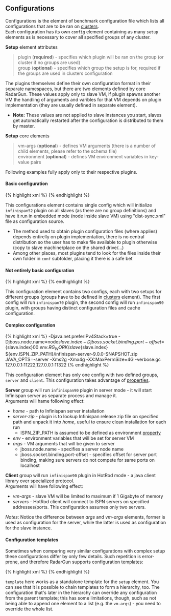 ---
---

Configurations
--------------

Configurations is the element of benchmark configuration file which lists all configurations that are to be ran on [clusters](./clusters.html).  
Each configuration has its own `config` element containing as many `setup` elements as is necessary to cover all specified groups of any cluster. 

**Setup** element attributes
> plugin (**required**) -	specifies which plugin will be ran on the group (or cluster if no groups are used)  
> group (**optional**) -	specifies which group the setup is for, required if the groups are used in clusters configuration  


The plugins themselves define their own configuration format in their separate namespaces, but there are two elements defined by core RadarGun. These values apply only to slave VM, if plugin spawns another VM the handling of arguments and varibles for that VM depends on plugin implementation (they are usually defined in separate element).

* **Note:** These values are not applied to slave instances you start, slaves get automatically restarted after the configuration is distributed to them by master.

**Setup** core elements
> vm-args (**optional**) -	defines VM arguments (there is a number of child elements, please refer to the schema file)  
> environment (**optional**) -	defines VM environment variables in key-value pairs  
  

Following examples fully apply only to their respective plugins. 

#### Basic configuration

{% highlight xml %}
    <configurations>
      <config name="Infinispan 5.2 - distributed">
        <setup plugin="infinispan52" >
          <embedded xmlns="urn:radargun:plugins:infinispan52:3.0" file="dist-sync.xml"/>
        </setup>
      </config>
    </configurations>
{% endhighlight %}

This configurations element contains single config which will initialize `infinispan52` plugin on all slaves (as there are no group definitions) and have it run in embedded mode (node inside slave VM) using "dist-sync.xml" file as configuration source.

* The method used to obtain plugin configuration files (where applies) depends entirelly on plugin implementation, there is no central distribution so the user has to make file available to plugin otherwise (copy to slave machine/place on the shared drive/...)
* Among other places, most plugins tend to look for the files inside their own folder in `conf` subfolder, placing it there is a safe bet

#### Not entirely basic configuration

{% highlight xml %}
    <configurations>
      <config name="Infinispan 7.0 - distributed">
        <setup plugin="infinispan70" group="g1">
          <embedded xmlns="urn:radargun:plugins:infinispan70:3.0"
            file="dist-no-tx_site1_70.xml" cache="testCacheSite1" />
        </setup>
        <setup plugin="infinispan70" group="g2">
          <embedded xmlns="urn:radargun:plugins:infinispan70:3.0"
            file="dist-no-tx_site2_70.xml" cache="testCacheSite2" />
        </setup>
      </config>
      <config name="Infinispan 9.0 - distributed">
        <setup plugin="infinispan90" group="g1">
          <embedded xmlns="urn:radargun:plugins:infinispan70:3.0"
            file="dist-no-tx_site1_90.xml" cache="testCacheSite1" />
        </setup>
        <setup plugin="infinispan90" group="g2">
          <embedded xmlns="urn:radargun:plugins:infinispan70:3.0"
            file="dist-no-tx_site2_90.xml" cache="testCacheSite2" />
        </setup>
      </config>
    </configurations>
{% endhighlight %}

This configuration element contains two configs, each with two setups for different groups (groups have to be defined in [clusters](./clusters.html) element). The first config will run `infinispan70` plugin, the second config will run `infinispan90` plugin, with groups having distinct configuration files and cache configuration.

#### Complex configuration

{% highlight xml %}
    <configurations>
      <config name="ISPN9 - hotrod">
        <setup group="server" plugin="infinispan90">
          <server xmlns="urn:radargun:plugins:infinispan90:3.0" file="streaming.xml"
            jmx-domain="jboss.datagrid-infinispan" start-timeout="120000" cache-manager-name="clustered">
            <args>
              -Djava.net.preferIPv4Stack=true
              -Djboss.node.name=node${slave.index}
              -Djboss.socket.binding.port-offset=${slave.index}00
            </args>
            <home>${env.RG_WORK}/slave${slave.index}</home>
            <server-zip>${env.ISPN_ZIP_PATH}/infinispan-server-9.0.0-SNAPSHOT.zip</server-zip>
            <env>JAVA_OPTS=-server -Xms2g -Xmx4g
              -XX:MaxPermSize=4G
              -verbose:gc
            </env>
          </server>
        </setup>
        <setup group="client" plugin="infinispan90">
          <hotrod xmlns="urn:radargun:plugins:infinispan90:3.0">
            <servers>127.0.0.1:11222,127.0.0.1:11322</servers>
          </hotrod>
          <vm-args>
            <memory max="1G" />
          </vm-args>
        </setup>
      </config>
    </configurations>
{% endhighlight %}

This configuration element has only one config with two defined groups, `server` and `client`. This configuration takes advantage of [properties](./properties.html).

**Server** group will run `infinispan90` plugin in server mode - it will start Infinispan server as separate process and manage it.  
Arguments will hame following effect:
* *home* - path to Infinispan server installation
* *server-zip* - plugin is to lookup Infinispan release zip file on specified path and unpack it into *home*, useful to ensure clean installation for each run
  * ISPN_ZIP_PATH is assumed to be defined as environment [property](./properties.html)
* *env* - environment variables that will be set for server VM
* *args* - VM arguments that will be given to server
  * jboss.node.name - specifies a server node name
  * jboss.socket.binding.port-offset - specifies offset for server port binding, making sure servers do not compete for same ports on localhost

**Client** group will run `infinispan90` plugin in HotRod mode - a java client library over specialized protocol.  
Arguments will have following effect:
* *vm-args* - slave VM will be limited to maximum if 1 Gigabyte of memory
* *servers* - HotRod client will connect to ISPN servers on specified addresses/ports. This configuration assumes only two servers.

*Notes*: Notice the difference between *args* and *vm-args* elements, former is used as configuration for the server, while the latter is used as configuration for the slave instance.

#### Configuration templates

Sometimes when comparing very similar configurations with complex setup these configurations differ by only few details.
Such repetition is error-prone, and therefore RadarGun supports configuration templates:

{% highlight xml %}
    <configurations>
      <template name="common">
        <vm-args>
           <!-- long list of JVM arguments -->
        </vm-args>
        <default xmlns="urn:radargun:plugins:infinispan80:3.0">
          <!-- another complex configuration -->
        </default>
      </template>
      <template name="a" base="common">
        <default xmlns="urn:radargun:plugins:infinispan80:3.0">
          <!-- change something in here -->
        </default>
      </template>
      <template name="b" base="common">
        <default xmlns="urn:radargun:plugins:infinispan80:3.0">
          <!-- change something else -->
        </default>
      </template>
      <config name="8.0 A">
        <setup plugin="infinispan80" base="a" />
      </config>
      <config name="8.0 B">
        <setup plugin="infinispan80" base="b" />
      </config>
      <config name="9.0 A">
        <setup plugin="infinispan90" base="a" />
      </config>
      <config name="9.0 B">
        <setup plugin="infinispan90" base="b" />
      </config>
    </configurations>
{% endhighlight %}

`template` here works as a standalone template for the `setup` element. You can see that it is possible to chain templates to form a hierarchy, too.
The configuration that's later in the hierarchy can override any configuration from the parent template; this has some limitations, though, such as not being able to append one element to a list (e.g. the `vm-args`) - you need to override the whole list.